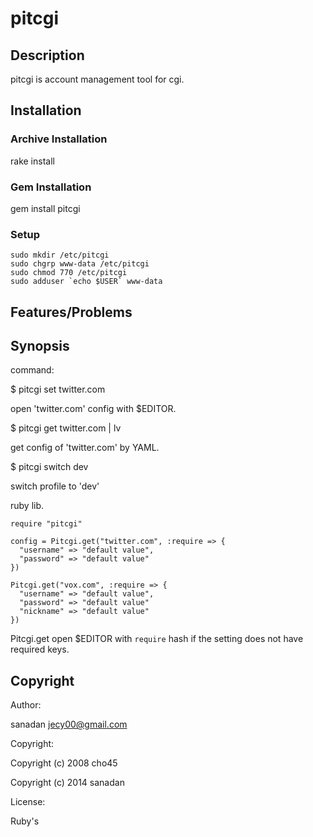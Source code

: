 # pitcgi


## Description

pitcgi is account management tool for cgi.


## Installation

### Archive Installation

rake install


### Gem Installation

gem install pitcgi


### Setup
```
sudo mkdir /etc/pitcgi
sudo chgrp www-data /etc/pitcgi
sudo chmod 770 /etc/pitcgi
sudo adduser `echo $USER` www-data
```

## Features/Problems


## Synopsis

command:

$ pitcgi set twitter.com

open 'twitter.com' config with $EDITOR.

$ pitcgi get twitter.com | lv

get config of 'twitter.com' by YAML.

$ pitcgi switch dev

switch profile to 'dev'


ruby lib.
```
require "pitcgi"

config = Pitcgi.get("twitter.com", :require => {
  "username" => "default value",
  "password" => "default value"
})

Pitcgi.get("vox.com", :require => {
  "username" => "default value",
  "password" => "default value"
  "nickname" => "default value"
})
```
Pitcgi.get open $EDITOR with `require` hash if the setting does not have
required keys.


## Copyright

Author:

  sanadan <jecy00@gmail.com>

Copyright:

  Copyright (c) 2008 cho45

  Copyright (c) 2014 sanadan

License:

  Ruby's
